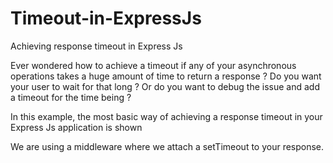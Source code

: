 # Timeout-in-ExpressJs
Achieving response timeout in Express Js

Ever wondered how to achieve a timeout if any of your asynchronous operations takes a huge amount of time to return a response ?
Do you want your user to wait for that long ?
Or do you want to debug the issue and add a timeout for the time being ?

In this example, the most basic way of achieving a response timeout in your Express Js application is shown

We are using a middleware where we attach a setTimeout to your response.

